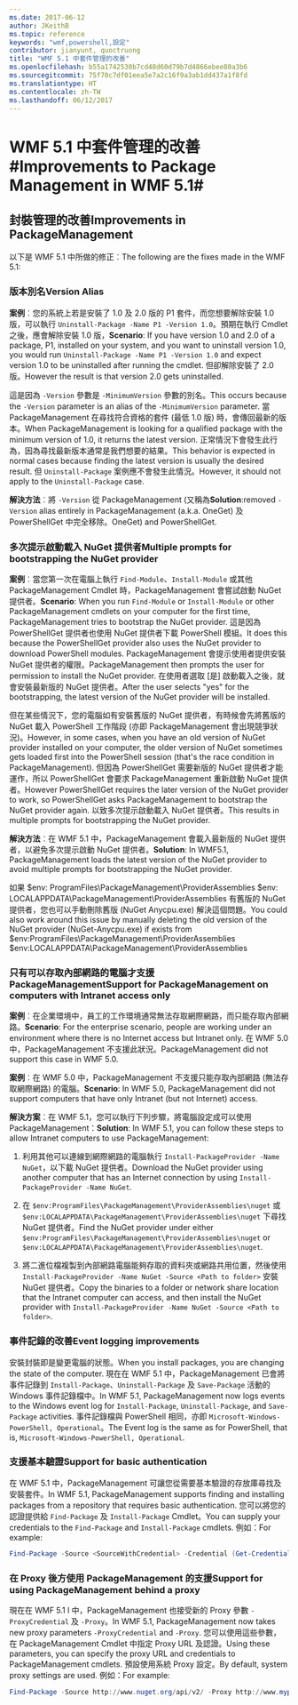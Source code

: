 ```yaml
---
ms.date: 2017-06-12
author: JKeithB
ms.topic: reference
keywords: "wmf,powershell,設定"
contributor: jianyunt, quoctruong
title: "WMF 5.1 中套件管理的改善"
ms.openlocfilehash: b55a1742530b7cd48d60d79b7d4866ebee80a3b6
ms.sourcegitcommit: 75f70c7df01eea5e7a2c16f9a3ab1dd437a1f8fd
ms.translationtype: HT
ms.contentlocale: zh-TW
ms.lasthandoff: 06/12/2017
---
```

# <a name="improvements-to-package-management-in-wmf-51"></a><span data-ttu-id="21ad0-103">WMF 5.1 中套件管理的改善#</span><span class="sxs-lookup"><span data-stu-id="21ad0-103">Improvements to Package Management in WMF 5.1#</span></span>

## <a name="improvements-in-packagemanagement"></a><span data-ttu-id="21ad0-104">封裝管理的改善</span><span class="sxs-lookup"><span data-stu-id="21ad0-104">Improvements in PackageManagement</span></span> ##
<span data-ttu-id="21ad0-105">以下是 WMF 5.1 中所做的修正︰</span><span class="sxs-lookup"><span data-stu-id="21ad0-105">The following are the fixes made in the WMF 5.1:</span></span> 

### <a name="version-alias"></a><span data-ttu-id="21ad0-106">版本別名</span><span class="sxs-lookup"><span data-stu-id="21ad0-106">Version Alias</span></span>

<span data-ttu-id="21ad0-107">**案例**︰您的系統上若是安裝了 1.0 及 2.0 版的 P1 套件，而您想要解除安裝 1.0 版，可以執行 `Uninstall-Package -Name P1 -Version 1.0`。預期在執行 Cmdlet 之後，應會解除安裝 1.0 版，</span><span class="sxs-lookup"><span data-stu-id="21ad0-107">**Scenario**: If you have version 1.0 and 2.0 of a package, P1, installed on your system, and you want to uninstall version 1.0, you would run `Uninstall-Package -Name P1 -Version 1.0` and expect version 1.0 to be uninstalled after running the cmdlet.</span></span> <span data-ttu-id="21ad0-108">但卻解除安裝了 2.0 版。</span><span class="sxs-lookup"><span data-stu-id="21ad0-108">However the result is that version 2.0 gets uninstalled.</span></span>  
    
<span data-ttu-id="21ad0-109">這是因為 `-Version` 參數是 `-MinimumVersion` 參數的別名。</span><span class="sxs-lookup"><span data-stu-id="21ad0-109">This occurs because the `-Version` parameter is an alias of the `-MinimumVersion` parameter.</span></span> <span data-ttu-id="21ad0-110">當 PackageManagement 在尋找符合資格的套件 (最低 1.0 版) 時，會傳回最新的版本。</span><span class="sxs-lookup"><span data-stu-id="21ad0-110">When PackageManagement is looking for a qualified package with the minimum version of 1.0, it returns the latest version.</span></span> <span data-ttu-id="21ad0-111">正常情況下會發生此行為，因為尋找最新版本通常是我們想要的結果。</span><span class="sxs-lookup"><span data-stu-id="21ad0-111">This behavior is expected in normal cases because finding the latest version is usually the desired result.</span></span> <span data-ttu-id="21ad0-112">但 `Uninstall-Package` 案例應不會發生此情況。</span><span class="sxs-lookup"><span data-stu-id="21ad0-112">However, it should not apply to the `Uninstall-Package` case.</span></span>
    
<span data-ttu-id="21ad0-113">**解決方法**︰將 `-Version` 從 PackageManagement (又稱為</span><span class="sxs-lookup"><span data-stu-id="21ad0-113">**Solution**:removed `-Version` alias entirely in PackageManagement (a.k.a.</span></span> <span data-ttu-id="21ad0-114">OneGet) 及 PowerShellGet 中完全移除。</span><span class="sxs-lookup"><span data-stu-id="21ad0-114">OneGet) and PowerShellGet.</span></span> 

### <a name="multiple-prompts-for-bootstrapping-the-nuget-provider"></a><span data-ttu-id="21ad0-115">多次提示啟動載入 NuGet 提供者</span><span class="sxs-lookup"><span data-stu-id="21ad0-115">Multiple prompts for bootstrapping the NuGet provider</span></span>

<span data-ttu-id="21ad0-116">**案例**︰當您第一次在電腦上執行 `Find-Module`、`Install-Module` 或其他 PackageManagement Cmdlet 時，PackageManagement 會嘗試啟動 NuGet 提供者。</span><span class="sxs-lookup"><span data-stu-id="21ad0-116">**Scenario**: When you run `Find-Module` or `Install-Module` or other PackageManagement cmdlets on your computer for the first time, PackageManagement tries to bootstrap the NuGet provider.</span></span> <span data-ttu-id="21ad0-117">這是因為 PowerShellGet 提供者也使用 NuGet 提供者下載 PowerShell 模組。</span><span class="sxs-lookup"><span data-stu-id="21ad0-117">It does this because the PowerShellGet provider also uses the NuGet provider to download PowerShell modules.</span></span> <span data-ttu-id="21ad0-118">PackageManagement 會提示使用者提供安裝 NuGet 提供者的權限。</span><span class="sxs-lookup"><span data-stu-id="21ad0-118">PackageManagement then prompts the user for permission to install the NuGet provider.</span></span> <span data-ttu-id="21ad0-119">在使用者選取 [是] 啟動載入之後，就會安裝最新版的 NuGet 提供者。</span><span class="sxs-lookup"><span data-stu-id="21ad0-119">After the user selects "yes" for the bootstrapping, the latest version of the NuGet provider will be installed.</span></span> 
    
<span data-ttu-id="21ad0-120">但在某些情況下，您的電腦如有安裝舊版的 NuGet 提供者，有時候會先將舊版的 NuGet 載入 PowerShell 工作階段 (亦即 PackageManagement 會出現競爭狀況)。</span><span class="sxs-lookup"><span data-stu-id="21ad0-120">However, in some cases, when you have an old version of NuGet provider installed on your computer, the older version of NuGet sometimes gets loaded first into the PowerShell session (that's the race condition in PackageManagement).</span></span> <span data-ttu-id="21ad0-121">但因為 PowerShellGet 需要新版的 NuGet 提供者才能運作，所以 PowerShellGet 會要求 PackageManagement 重新啟動 NuGet 提供者。</span><span class="sxs-lookup"><span data-stu-id="21ad0-121">However PowerShellGet requires the later version of the NuGet provider to work, so PowerShellGet asks PackageManagement to bootstrap the NuGet provider again.</span></span> <span data-ttu-id="21ad0-122">以致多次提示啟動載入 NuGet 提供者。</span><span class="sxs-lookup"><span data-stu-id="21ad0-122">This results in multiple prompts for bootstrapping the NuGet provider.</span></span>

<span data-ttu-id="21ad0-123">**解決方法**︰在 WMF 5.1 中，PackageManagement 會載入最新版的 NuGet 提供者，以避免多次提示啟動 NuGet 提供者。</span><span class="sxs-lookup"><span data-stu-id="21ad0-123">**Solution**: In WMF5.1, PackageManagement loads the latest version of the NuGet provider to avoid multiple prompts for bootstrapping the NuGet provider.</span></span>

<span data-ttu-id="21ad0-124">如果 $env: ProgramFiles\PackageManagement\ProviderAssemblies $env: LOCALAPPDATA\PackageManagement\ProviderAssemblies 有舊版的 NuGet 提供者，您也可以手動刪除舊版 (NuGet Anycpu.exe) 解決這個問題。</span><span class="sxs-lookup"><span data-stu-id="21ad0-124">You could also work around this issue by manually deleting the old version of the NuGet provider (NuGet-Anycpu.exe) if exists from $env:ProgramFiles\PackageManagement\ProviderAssemblies $env:LOCALAPPDATA\PackageManagement\ProviderAssemblies</span></span>


### <a name="support-for-packagemanagement-on-computers-with-intranet-access-only"></a><span data-ttu-id="21ad0-125">只有可以存取內部網路的電腦才支援 PackageManagement</span><span class="sxs-lookup"><span data-stu-id="21ad0-125">Support for PackageManagement on computers with Intranet access only</span></span>

<span data-ttu-id="21ad0-126">**案例**︰在企業環境中，員工的工作環境通常無法存取網際網路，而只能存取內部網路。</span><span class="sxs-lookup"><span data-stu-id="21ad0-126">**Scenario**: For the enterprise scenario, people are working under an environment where there is no Internet access but Intranet only.</span></span> <span data-ttu-id="21ad0-127">在 WMF 5.0 中，PackageManagement 不支援此狀況。</span><span class="sxs-lookup"><span data-stu-id="21ad0-127">PackageManagement did not support this case in WMF 5.0.</span></span>

<span data-ttu-id="21ad0-128">**案例**︰在 WMF 5.0 中，PackageManagement 不支援只能存取內部網路 (無法存取網際網路) 的電腦。</span><span class="sxs-lookup"><span data-stu-id="21ad0-128">**Scenario**: In WMF 5.0, PackageManagement did not support computers that have only Intranet (but not Internet) access.</span></span>

<span data-ttu-id="21ad0-129">**解決方案**︰在 WMF 5.1，您可以執行下列步驟，將電腦設定成可以使用 PackageManagement：</span><span class="sxs-lookup"><span data-stu-id="21ad0-129">**Solution**: In WMF 5.1, you can follow these steps to allow Intranet computers to use PackageManagement:</span></span>

1. <span data-ttu-id="21ad0-130">利用其他可以連線到網際網路的電腦執行 `Install-PackageProvider -Name NuGet`，以下載 NuGet 提供者。</span><span class="sxs-lookup"><span data-stu-id="21ad0-130">Download the NuGet provider using another computer that has an Internet connection by using `Install-PackageProvider -Name NuGet`.</span></span>

2. <span data-ttu-id="21ad0-131">在 `$env:ProgramFiles\PackageManagement\ProviderAssemblies\nuget` 或 `$env:LOCALAPPDATA\PackageManagement\ProviderAssemblies\nuget` 下尋找 NuGet 提供者。</span><span class="sxs-lookup"><span data-stu-id="21ad0-131">Find the NuGet provider under either `$env:ProgramFiles\PackageManagement\ProviderAssemblies\nuget`  or  `$env:LOCALAPPDATA\PackageManagement\ProviderAssemblies\nuget`.</span></span>

3. <span data-ttu-id="21ad0-132">將二進位檔複製到內部網路電腦能夠存取的資料夾或網路共用位置，然後使用 `Install-PackageProvider -Name NuGet -Source <Path to folder>` 安裝 NuGet 提供者。</span><span class="sxs-lookup"><span data-stu-id="21ad0-132">Copy the binaries to a folder or network share location that the Intranet computer can access, and then install the NuGet provider with `Install-PackageProvider -Name NuGet -Source <Path to folder>`.</span></span>


### <a name="event-logging-improvements"></a><span data-ttu-id="21ad0-133">事件記錄的改善</span><span class="sxs-lookup"><span data-stu-id="21ad0-133">Event logging improvements</span></span>

<span data-ttu-id="21ad0-134">安裝封裝即是變更電腦的狀態。</span><span class="sxs-lookup"><span data-stu-id="21ad0-134">When you install packages, you are changing the state of the computer.</span></span> <span data-ttu-id="21ad0-135">現在在 WMF 5.1 中，PackageManagement 已會將事件記錄到 `Install-Package`、`Uninstall-Package` 及 `Save-Package` 活動的 Windows 事件記錄檔中。</span><span class="sxs-lookup"><span data-stu-id="21ad0-135">In WMF 5.1, PackageManagement now logs events to the Windows event log for `Install-Package`, `Uninstall-Package`, and `Save-Package` activities.</span></span> <span data-ttu-id="21ad0-136">事件記錄檔與 PowerShell 相同，亦即 `Microsoft-Windows-PowerShell, Operational`。</span><span class="sxs-lookup"><span data-stu-id="21ad0-136">The Event log  is the same as for PowerShell, that is, `Microsoft-Windows-PowerShell, Operational`.</span></span>

### <a name="support-for-basic-authentication"></a><span data-ttu-id="21ad0-137">支援基本驗證</span><span class="sxs-lookup"><span data-stu-id="21ad0-137">Support for basic authentication</span></span>

<span data-ttu-id="21ad0-138">在 WMF 5.1 中，PackageManagement 可讓您從需要基本驗證的存放庫尋找及安裝套件。</span><span class="sxs-lookup"><span data-stu-id="21ad0-138">In WMF 5.1, PackageManagement supports finding and installing packages from a repository that requires basic authentication.</span></span> <span data-ttu-id="21ad0-139">您可以將您的認證提供給 `Find-Package` 及 `Install-Package` Cmdlet。</span><span class="sxs-lookup"><span data-stu-id="21ad0-139">You can supply your credentials to the `Find-Package` and `Install-Package` cmdlets.</span></span> <span data-ttu-id="21ad0-140">例如：</span><span class="sxs-lookup"><span data-stu-id="21ad0-140">For example:</span></span>

``` PowerShell
Find-Package -Source <SourceWithCredential> -Credential (Get-Credential)
```
### <a name="support-for-using-packagemanagement-behind-a-proxy"></a><span data-ttu-id="21ad0-141">在 Proxy 後方使用 PackageManagement 的支援</span><span class="sxs-lookup"><span data-stu-id="21ad0-141">Support for using PackageManagement behind a proxy</span></span>

<span data-ttu-id="21ad0-142">現在在 WMF 5.1 l 中，PackageManagement 也接受新的 Proxy 參數 `-ProxyCredential` 及 `-Proxy`。</span><span class="sxs-lookup"><span data-stu-id="21ad0-142">In WMF 5.1, PackageManagement now takes new proxy parameters `-ProxyCredential` and `-Proxy`.</span></span> <span data-ttu-id="21ad0-143">您可以使用這些參數，在 PackageManagement Cmdlet 中指定 Proxy URL 及認證。</span><span class="sxs-lookup"><span data-stu-id="21ad0-143">Using these parameters, you can specify the proxy URL and credentials to PackageManagement cmdlets.</span></span> <span data-ttu-id="21ad0-144">預設使用系統 Proxy 設定。</span><span class="sxs-lookup"><span data-stu-id="21ad0-144">By default, system proxy settings are used.</span></span> <span data-ttu-id="21ad0-145">例如：</span><span class="sxs-lookup"><span data-stu-id="21ad0-145">For example:</span></span>

``` PowerShell
Find-Package -Source http://www.nuget.org/api/v2/ -Proxy http://www.myproxyserver.com -ProxyCredential (Get-Credential)
```

